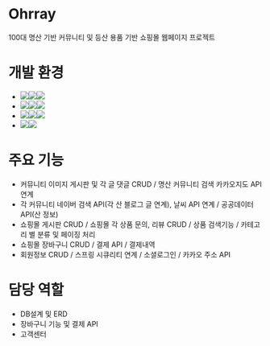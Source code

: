 # Ohrray
100대 명산 기반 커뮤니티 및 등산 용품 기반 쇼핑몰 웹페이지 프로젝트


# 개발 환경
- <img src="https://img.shields.io/badge/Framework-%23121011?style=for-the-badge"><img src="https://img.shields.io/badge/springboot-6DB33F?style=for-the-badge&logo=springboot&logoColor=white"><img src="https://img.shields.io/badge/2.7.13-515151?style=for-the-badge">
- <img src="https://img.shields.io/badge/Build-%23121011?style=for-the-badge"><img src="https://img.shields.io/badge/Gradle-02303A?style=for-the-badge&logo=Gradle&logoColor=white"><img src="https://img.shields.io/badge/7.1.1-515151?style=for-the-badge">
- <img src="https://img.shields.io/badge/Language-%23121011?style=for-the-badge"><img src="https://img.shields.io/badge/java-%23ED8B00?style=for-the-badge&logo=openjdk&logoColor=white"><img src="https://img.shields.io/badge/11-515151?style=for-the-badge">
- <img src="https://img.shields.io/badge/Project Encoding-%23121011?style=for-the-badge"><img src="https://img.shields.io/badge/UTF 8-EA2328?style=for-the-badge">


# 주요 기능
- 커뮤니티 이미지 게시판 및 각 글 댓글 CRUD / 명산 커뮤니티 검색 카카오지도 API 연계
- 각 커뮤니티 네이버 검색 API(각 산 블로그 글 연계), 날씨 API 연계 / 공공데이터 API(산 정보)
- 쇼핑몰 게시판 CRUD / 쇼핑몰 각 상품 문의, 리뷰 CRUD / 상품 검색기능 / 카테고리 별 분류 및 페이징 처리
- 쇼핑몰 장바구니 CRUD / 결제 API / 결제내역
- 회원정보 CRUD / 스프링 시큐리티 연계 / 소셜로그인 / 카카오 주소 API


# 담당 역할
- DB설계 및 ERD
- 장바구니 기능 및 결제 API
- 고객센터

